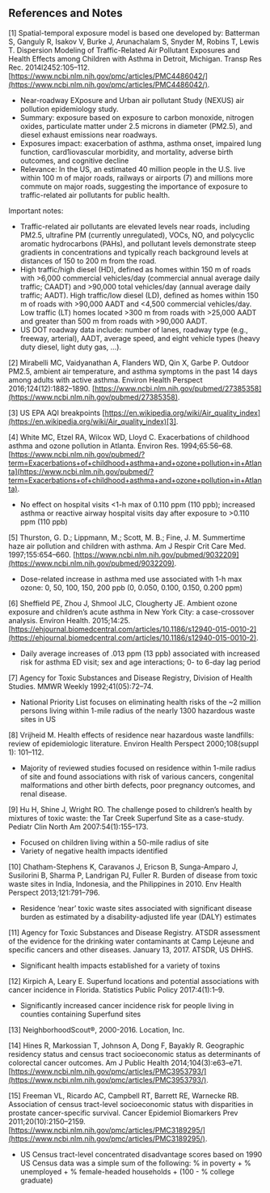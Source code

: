 ## References and Notes

[1] Spatial-temporal exposure model is based one developed by: Batterman S, Ganguly R, Isakov V, Burke J, Arunachalam S, Snyder M, Robins T, Lewis T. Dispersion Modeling of Traffic-Related Air Pollutant Exposures and Health Effects among Children with Asthma in Detroit, Michigan. Transp Res Rec. 2014l2452:105–112. [https://www.ncbi.nlm.nih.gov/pmc/articles/PMC4486042/](https://www.ncbi.nlm.nih.gov/pmc/articles/PMC4486042/).

- Near-roadway EXposure and Urban air pollutant Study (NEXUS) air pollution epidemiology study.
- Summary: exposure based on exposure to carbon monoxide, nitrogen oxides, particulate matter under 2.5 microns in diameter (PM2.5), and diesel exhaust emissions near roadways.  
- Exposures impact: exacerbation of asthma, asthma onset, impaired lung function, card1iovascular morbidity, and mortality, adverse birth outcomes, and cognitive decline
- Relevance: In the US, an estimated 40 million people in the U.S. live within 100 m of major roads, railways or airports (7) and millions more commute on major roads, suggesting the importance of exposure to traffic-related air pollutants for public health.

Important notes:

- Traffic-related air pollutants are elevated levels near roads, including PM2.5, ultrafine PM
(currently unregulated), VOCs, NO, and polycyclic aromatic hydrocarbons (PAHs), and pollutant levels demonstrate steep gradients in concentrations and typically reach background levels at distances of 150 to 200 m from the road.
- High traffic/high diesel (HD), defined as homes within 150 m of roads with >6,000 commercial vehicles/day (commercial annual average daily traffic; CAADT) and >90,000 total vehicles/day (annual average daily traffic; AADT). High traffic/low diesel (LD), defined as homes within 150 m of roads with >90,000 AADT and <4,500 commercial vehicles/day. Low traffic (LT) homes located >300 m from roads with >25,000 AADT and greater than 500 m from roads with >90,000 AADT.
- US DOT roadway data include: number of lanes, roadway type (e.g., freeway, arterial), AADT, average speed, and eight vehicle types (heavy duty diesel, light duty gas, …).

[2] Mirabelli MC, Vaidyanathan A, Flanders WD, Qin X, Garbe P. Outdoor PM2.5, ambient air temperature, and asthma symptoms in the past 14 days among adults with active asthma. Environ Health Perspect 2016;124(12):1882–1890. [https://www.ncbi.nlm.nih.gov/pubmed/27385358](https://www.ncbi.nlm.nih.gov/pubmed/27385358).

[3] US EPA AQI breakpoints [https://en.wikipedia.org/wiki/Air_quality_index](https://en.wikipedia.org/wiki/Air_quality_index)[3].

[4] White MC, Etzel RA, Wilcox WD, Lloyd C. Exacerbations of childhood asthma and ozone pollution in Atlanta. Environ Res. 1994;65:56–68.  [https://www.ncbi.nlm.nih.gov/pubmed/?term=Exacerbations+of+childhood+asthma+and+ozone+pollution+in+Atlanta](https://www.ncbi.nlm.nih.gov/pubmed/?term=Exacerbations+of+childhood+asthma+and+ozone+pollution+in+Atlanta).

- No effect on hospital visits <1-h max of 0.110 ppm (110 ppb); increased asthma or reactive airway hospital visits day after exposure to >0.110 ppm (110 ppb)

[5] Thurston, G. D.; Lippmann, M.; Scott, M. B.; Fine, J. M. Summertime haze air pollution and children with asthma. Am J Respir Crit Care Med. 1997;155:654–660. [https://www.ncbi.nlm.nih.gov/pubmed/9032209](https://www.ncbi.nlm.nih.gov/pubmed/9032209).

- Dose-related increase in asthma med use associated with 1-h max ozone: 0, 50, 100, 150, 200 ppb (0, 0.050, 0.100, 0.150, 0.200 ppm)

[6] Sheffield PE, Zhou J, Shmool JLC, Clougherty JE. Ambient ozone exposure and children’s acute asthma in New York City: a case-crossover analysis. Environ Health. 2015;14:25. [https://ehjournal.biomedcentral.com/articles/10.1186/s12940-015-0010-2](https://ehjournal.biomedcentral.com/articles/10.1186/s12940-015-0010-2).

- Daily average increases of .013 ppm (13 ppb) associated with increased risk for asthma ED visit; sex and age interactions; 0- to 6-day lag period

[7] Agency for Toxic Substances and Disease Registry, Division of Health Studies. MMWR Weekly 1992;41(05):72–74.

- National Priority List focuses on eliminating health risks of the ~2 million persons living within 1-mile radius of the nearly 1300 hazardous waste sites in US

[8] Vrijheid M. Health effects of residence near hazardous waste landfills: review of epidemiologic literature. Environ Health Perspect 2000;108(suppl 1): 101–112.

- Majority of reviewed studies focused on residence within 1-mile radius of site and found associations with risk of various cancers, congenital malformations and other birth defects, poor pregnancy outcomes, and renal disease.

[9] Hu H, Shine J, Wright RO. The challenge posed to children’s health by mixtures of toxic waste: the Tar Creek Superfund Site as a case-study. Pediatr Clin North Am 2007:54(1):155–173.

- Focused on children living within a 50-mile radius of site
- Variety of negative health impacts identified

[10] Chatham-Stephens K, Caravanos J, Ericson B, Sunga-Amparo J, Susilorini B, Sharma P, Landrigan PJ, Fuller R. Burden of disease from toxic waste sites in India, Indonesia, and the Philippines in 2010. Env Health Perspect 2013;121:791–796.

- Residence ‘near’ toxic waste sites associated with significant disease burden as estimated by a disability-adjusted life year (DALY) estimates

[11] Agency for Toxic Substances and Disease Registry. ATSDR assessment of the evidence for the drinking water contaminants at Camp Lejeune and specific cancers and other diseases.  January 13, 2017. ATSDR, US DHHS.

- Significant health impacts established for a variety of toxins

[12] Kirpich A, Leary E. Superfund locations and potential associations with cancer incidence in Florida. Statistics Public Policy 2017:4(1):1–9.

- Significantly increased cancer incidence risk for people living in counties containing Superfund sites

[13] NeighborhoodScout®, 2000-2016. Location, Inc.

[14] Hines R, Markossian T, Johnson A, Dong F, Bayakly R. Geographic residency status and census tract socioeconomic status as determinants of colorectal cancer outcomes. Am J Public Health 2014;104(3):e63–e71. [https://www.ncbi.nlm.nih.gov/pmc/articles/PMC3953793/](https://www.ncbi.nlm.nih.gov/pmc/articles/PMC3953793/).

[15] Freeman VL, Ricardo AC, Campbell RT, Barrett RE, Warnecke RB. Association of census tract-level socioeconomic status with disparities in prostate cancer-specific survival. Cancer Epidemiol Biomarkers Prev 2011;20(10):2150–2159.  [https://www.ncbi.nlm.nih.gov/pmc/articles/PMC3189295/](https://www.ncbi.nlm.nih.gov/pmc/articles/PMC3189295/).

- US Census tract-level concentrated disadvantage scores based on 1990 US Census data was a simple sum of the following: % in poverty + % unemployed + % female-headed households + (100 - % college graduate)
